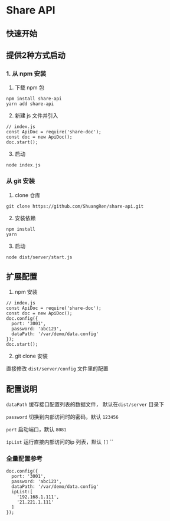 # Share API

## 快速开始

## 提供2种方式启动

### 1. 从 npm 安装

1. 下载 npm 包

```
npm install share-api
yarn add share-api
```

2. 新建 js 文件并引入

```
// index.js
const ApiDoc = require('share-doc');
const doc = new ApiDoc();
doc.start();
```

3. 启动

```
node index.js
```

### 从 git 安装

1. clone 仓库

```
git clone https://github.com/ShuangRen/share-api.git
```
2. 安装依赖

```
npm install
yarn
```

3. 启动

```
node dist/server/start.js
```

## 扩展配置

1. npm 安装

```
// index.js
const ApiDoc = require('share-doc');
const doc = new ApiDoc();
doc.config({
  port: '3001',
  password: 'abc123',
  dataPath: '/var/demo/data.config'
});
doc.start();
```

2. git clone 安装

直接修改 `dist/server/config` 文件里的配置


## 配置说明

`dataPath`  缓存接口配置列表的数据文件， 默认在`dist/server` 目录下

`password` 切换到内部访问时的密码，默认 `123456`

`port` 启动端口，默认 `8081`

`ipList` 运行直接内部访问的ip 列表，默认 `[]`
``

### 全量配置参考

```
doc.config({
  port: '3001',
  password: 'abc123',
  dataPath: '/var/demo/data.config'
  ipList:[
    '192.168.1.111',
    '21.221.1.111'
  ]
});
```
